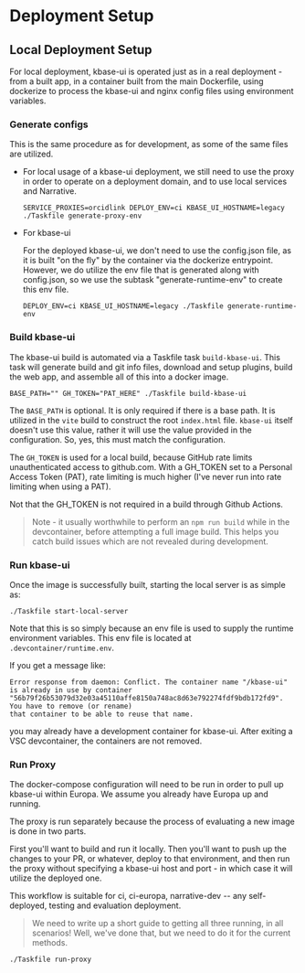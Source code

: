 # Deployment Setup

## Local Deployment Setup

For local deployment, kbase-ui is operated just as in a real deployment - from a built
app, in a container built from the main Dockerfile, using dockerize to process the
kbase-ui and nginx config files using environment variables.

### Generate configs

This is the same procedure as for development, as some of the same files are utilized.

- For local usage of a kbase-ui deployment, we still need to use the proxy in order to
  operate on a deployment domain, and to use local services and Narrative.

  ```shell
  SERVICE_PROXIES=orcidlink DEPLOY_ENV=ci KBASE_UI_HOSTNAME=legacy ./Taskfile generate-proxy-env
  ```

- For kbase-ui

  For the deployed kbase-ui, we don't need to use the config.json file, as it is built
  "on the fly" by the container via the dockerize entrypoint. However, we do utilize
  the env file that is generated along with config.json, so we use the subtask
  "generate-runtime-env" to create this env file.

  ```shell
  DEPLOY_ENV=ci KBASE_UI_HOSTNAME=legacy ./Taskfile generate-runtime-env
  ```

### Build kbase-ui

The kbase-ui build is automated via a Taskfile task `build-kbase-ui`. This task will
generate build and git info files, download and setup plugins, build the web app, and
assemble all of this into a docker image.

```shell
BASE_PATH="" GH_TOKEN="PAT_HERE" ./Taskfile build-kbase-ui
```

The `BASE_PATH` is optional. It is only required if there is a base path. It is utilized
in the `vite` build to construct the root `index.html` file. `kbase-ui` itself doesn't
use this value, rather it will use the value provided in the configuration. So, yes,
this must match the configuration.

The `GH_TOKEN` is used for a local build, because GitHub rate limits unauthenticated
access to github.com. With a GH_TOKEN set to a Personal Access Token (PAT), rate
limiting is much higher (I've never run into rate limiting when using a PAT).

Not that the GH_TOKEN is not required in a build through Github Actions.

> Note - it usually worthwhile to perform an `npm run build` while in the devcontainer,
> before attempting a full image build. This helps you catch build issues which are not
> revealed during development.

### Run kbase-ui

Once the image is successfully built, starting the local server is as simple as:

```shell
./Taskfile start-local-server
```

Note that this is so simply because an env file is used to supply the runtime
environment variables. This env file is located at `.devcontainer/runtime.env`.

If you get a message like:

```shell
Error response from daemon: Conflict. The container name "/kbase-ui" is already in use by container "56b79f26b53079d32e03a45110affe8150a748ac8d63e792274fdf9bdb172fd9". You have to remove (or rename) 
that container to be able to reuse that name.
```

you may already have a development container for kbase-ui. After exiting a VSC
devcontainer, the containers are not removed.

### Run Proxy

The docker-compose configuration will need to be run in order to pull up kbase-ui within
Europa. We assume you already have Europa up and running.

The proxy is run separately because the process of evaluating a new image is done in two
parts.

First you'll want to build and run it locally. Then you'll want to push up the changes
to your PR, or whatever, deploy to that environment, and then run the proxy without
specifying a kbase-ui host and port - in which case it will utilize the deployed one.

This workflow is suitable for ci, ci-europa, narrative-dev -- any self-deployed, testing
and evaluation deployment.

> We need to write up a short guide to getting all three running, in all scenarios!
> Well, we've done that, but we need to do it for the current methods.

```shell
./Taskfile run-proxy
```
